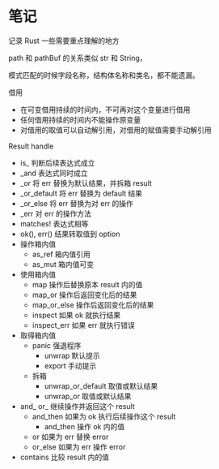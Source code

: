 # 笔记

记录 Rust 一些需要重点理解的地方

path 和 pathBuf 的关系类似 str 和 String，

模式匹配的时候字段名称，结构体名称和类名，都不能遗漏。

借用

* 在可变借用持续的时间内，不可再对这个变量进行借用
* 任何借用持续的时间内不能操作原变量
* 对借用的取值可以自动解引用，对借用的赋值需要手动解引用

Result handle

* is_ 判断后续表达式成立
* _and 表达式同时成立
* _or 将 err 替换为默认结果，并拆箱 result
* _or_default 将 err 替换为 default 结果
* _or_else 将 err 替换为对 err 的操作
* _err 对 err 的操作方法
* matches! 表达式相等
* ok(), err() 结果转取值到 option
* 操作箱内值
  * as_ref 箱内值引用
  * as_mut 箱内值可变
* 使用箱内值
  * map 操作后替换原本 result 内的值
  * map_or 操作后返回变化后的结果
  * map_or_else 操作后返回变化后的结果
  * inspect 如果 ok 就执行结果
  * inspect_err 如果 err 就执行错误
* 取得箱内值
  * panic 强退程序
    * unwrap 默认提示
    * export 手动提示
  * 拆箱
    * unwrap_or_default 取值或默认结果
    * unwrap_or 取值或默认结果
* and_ or_ 继续操作并返回这个 result
  * and_then 如果为 ok 执行后续操作这个 result
    * and_then 操作 ok 内的值
  * or 如果为 err 替换 error
  * or_else 如果为 err 操作 error
* contains 比较 result 内的值
